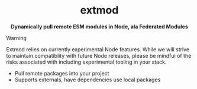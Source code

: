 <div align="center">
  <h1>extmod</h1>
 <p><b>Dynamically pull remote ESM modules in Node, ala Federated Modules
</b></p>
</div>

> [!WARNING]
> Extmod relies on currently experimental Node features. While we will strive to maintain compatiblity with future Node releases, please be mindful of the risks associated with including experimental tooling in your stack.

* Pull remote packages into your project
* Supports externals, have dependencies use local packages
